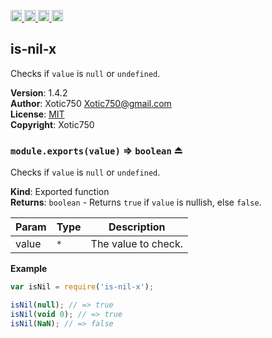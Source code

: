 <a href="https://travis-ci.org/Xotic750/is-nil-x"
   title="Travis status">
<img
   src="https://travis-ci.org/Xotic750/is-nil-x.svg?branch=master"
   alt="Travis status" height="18"/>
</a>
<a href="https://david-dm.org/Xotic750/is-nil-x"
   title="Dependency status">
<img src="https://david-dm.org/Xotic750/is-nil-x.svg"
   alt="Dependency status" height="18"/>
</a>
<a href="https://david-dm.org/Xotic750/is-nil-x#info=devDependencies"
   title="devDependency status">
<img src="https://david-dm.org/Xotic750/is-nil-x/dev-status.svg"
   alt="devDependency status" height="18"/>
</a>
<a href="https://badge.fury.io/js/is-nil-x" title="npm version">
<img src="https://badge.fury.io/js/is-nil-x.svg"
   alt="npm version" height="18"/>
</a>
<a name="module_is-nil-x"></a>

## is-nil-x
Checks if `value` is `null` or `undefined`.

**Version**: 1.4.2  
**Author**: Xotic750 <Xotic750@gmail.com>  
**License**: [MIT](&lt;https://opensource.org/licenses/MIT&gt;)  
**Copyright**: Xotic750  
<a name="exp_module_is-nil-x--module.exports"></a>

### `module.exports(value)` ⇒ <code>boolean</code> ⏏
Checks if `value` is `null` or `undefined`.

**Kind**: Exported function  
**Returns**: <code>boolean</code> - Returns `true` if `value` is nullish, else `false`.  

| Param | Type | Description |
| --- | --- | --- |
| value | <code>\*</code> | The value to check. |

**Example**  
```js
var isNil = require('is-nil-x');

isNil(null); // => true
isNil(void 0); // => true
isNil(NaN); // => false
```
